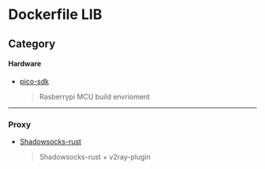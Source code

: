 # Dockerfile LIB

## Category

#### Hardware

- [pico-sdk](Development/hardware/pico-sdk/Dockerfile)
    > Rasberrypi MCU build envrioment

---

### Proxy

- [Shadowsocks-rust](Proxy/shadowsocks/Dockerfile)
    > Shadowsocks-rust + v2ray-plugin